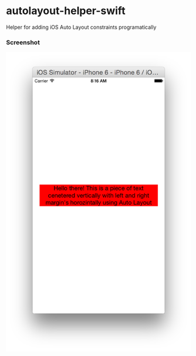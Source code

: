 autolayout-helper-swift
=======================

Helper for adding iOS Auto Layout constraints programatically

### Screenshot

![Alt text](screen1.png "Optional title")